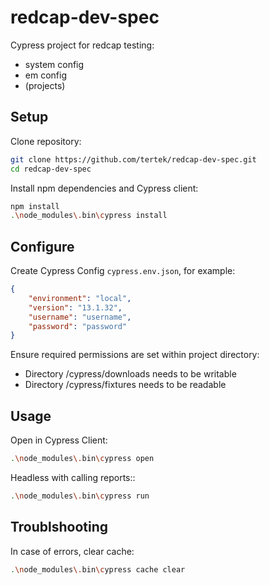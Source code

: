 # redcap-dev-spec
Cypress project for redcap testing:

- system config
- em config
- (projects)


## Setup

Clone repository:
```bash
git clone https://github.com/tertek/redcap-dev-spec.git
cd redcap-dev-spec
```

Install npm dependencies and Cypress client:
```bash
npm install
.\node_modules\.bin\cypress install
```

## Configure

Create Cypress Config `cypress.env.json`,
for example:
```json
{
    "environment": "local",
    "version": "13.1.32",
    "username": "username",
    "password": "password"
}
```

Ensure required permissions are set within project directory:
- Directory /cypress/downloads needs to be writable
- Directory /cypress/fixtures needs to be readable

## Usage

Open in Cypress Client:
```bash
.\node_modules\.bin\cypress open
```

Headless with calling reports::
```bash
.\node_modules\.bin\cypress run
```

## Troublshooting
In case of errors, clear cache:
```bash
.\node_modules\.bin\cypress cache clear
```


